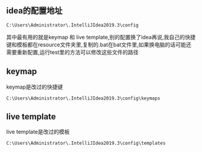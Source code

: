 ## idea的配置地址

    C:\Users\Administrator\.IntelliJIdea2019.3\config

其中最有用的就是keymap 和 live template,别的配置换了idea再说,我自己的快捷键和模板都在resource文件夹里,复制的.bat在bat文件里,如果换电脑的话可能还需要重新配置,运行test里的方法可以修改这些文件的路径

## keymap 

keymap是改过的快捷键

    C:\Users\Administrator\.IntelliJIdea2019.3\config\keymaps
    
## live template
 
live template是改过的模板

    C:\Users\Administrator\.IntelliJIdea2019.3\config\templates    